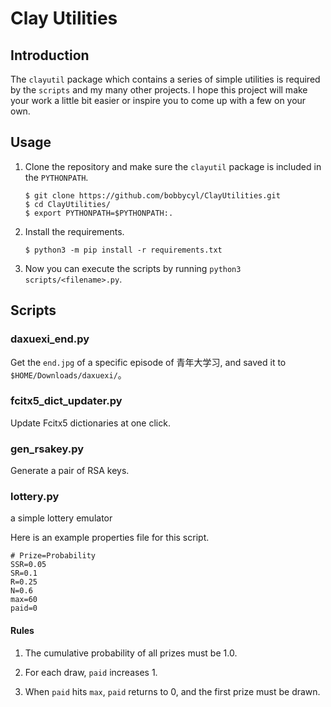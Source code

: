 # Clay Utilities

## Introduction

The `clayutil` package which contains a series of simple utilities is required by the `scripts` and my many other projects. I hope this project will make your work a little bit easier or inspire you to come up with a few on your own.

## Usage

1. Clone the repository and make sure the `clayutil` package is included in the `PYTHONPATH`.
   
   ```shell
   $ git clone https://github.com/bobbycyl/ClayUtilities.git
   $ cd ClayUtilities/
   $ export PYTHONPATH=$PYTHONPATH:.
   ```

2. Install the requirements.
   
   ```shell
   $ python3 -m pip install -r requirements.txt
   ```

3. Now you can execute the scripts by running `python3 scripts/<filename>.py`.

## Scripts

### daxuexi_end.py

Get the `end.jpg` of a specific episode of 青年大学习, and saved it to `$HOME/Downloads/daxuexi/`。

### fcitx5_dict_updater.py

Update Fcitx5 dictionaries at one click.

### gen_rsakey.py

Generate a pair of RSA keys.

### lottery.py

a simple lottery emulator

Here is an example properties file for this script.

```properties
# Prize=Probability
SSR=0.05
SR=0.1
R=0.25
N=0.6
max=60
paid=0
```

#### Rules

1. The cumulative probability of all prizes must be 1.0.

2. For each draw, `paid` increases 1.

3. When `paid` hits `max`, `paid` returns to 0, and the first prize must be drawn.
